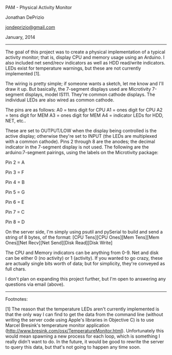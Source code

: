 PAM - Physical Activity Monitor

Jonathan DePrizio

jondeprizio@gmail.com

January, 2014

---

The goal of this project was to create a physical implementation of a typical activity monitor; that is, display CPU and memory usage using an Arduino.  I also included net send/recv indicators as well as HDD read/write indicators.  LEDs exist for temperature warnings, but these are not currently implemented [1].

The wiring is pretty simple; if someone wants a sketch, let me know and I'll draw it up.  But basically, the 7-segment displays used are Microtivity 7-segment displays, model IS111.  They're common cathode displays.  The individual LEDs are also wired as common cathode.

The pins are as follows:
A0 = tens digit for CPU
A1 = ones digit for CPU
A2 = tens digit for MEM
A3 = ones digit for MEM
A4 = indicator LEDs for HDD, NET, etc..

These are set to OUTPUT/LOW when the display being controlled is the active display; otherwise they're set to INPUT (the LEDs are multiplexed with a common cathode).  Pins 2 through 8 are the anodes; the decimal indicator in the 7-segment display is not used.  The following are the arduino:7-segment pairings, using the labels on the Microtivity package:

Pin 2 = A

Pin 3 = F

Pin 4 = B

Pin 5 = G

Pin 6 = E

Pin 7 = C

Pin 8 = D


On the server side, I'm simply using psutil and pySerial to build and send a string of 8 bytes, of the format:
[CPU Tens][CPU Ones][Mem Tens][Mem Ones][Net Recv][Net Send][Disk Read][Disk Write]

The CPU and Memory indicators can be anything from 0-9.  Net and disk can be either 0 (no activity) or 1 (activity).  If you wanted to go crazy, these are actually single bits worth of data; but for simplicity, they're conveyed as full chars. 

I don't plan on expanding this project further, but I'm open to answering any questions via email (above).

---

Footnotes:

[1] The reason that the temperature LEDs aren't currently implemented is that the only way I can find to get the data from the command line (without writing the server code using Apple's libraries in Objective C) is to use Marcel Bresink's temperature monitor application (http://www.bresink.com/osx/TemperatureMonitor.html).  Unfortunately this would mean spawning a new process for each loop, which is something I really didn't want to do.  In the future, it would be good to rewrite the server to query this data, but that's not going to happen any time soon.
